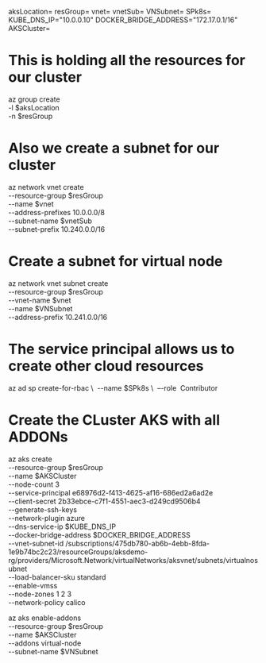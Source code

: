 aksLocation=<Azure region>
resGroup=<Resource groupe name>
vnet=<VNet Name>
vnetSub=<SbNet for AKS name>
VNSubnet=<SbNet for Virtual Nodes name>
SPk8s=<Service Principal name>
KUBE_DNS_IP="10.0.0.10"
DOCKER_BRIDGE_ADDRESS="172.17.0.1/16"
AKSCluster=<ASK Cluster name>

# This is holding all the resources for our cluster

az group create \
-l $aksLocation \
-n $resGroup

# Also we create a subnet for our cluster

az network vnet create \
--resource-group $resGroup \
--name $vnet \
--address-prefixes 10.0.0.0/8  \
--subnet-name $vnetSub \
--subnet-prefix 10.240.0.0/16

# Create a subnet for virtual node

az network vnet subnet create \
--resource-group $resGroup  \
--vnet-name $vnet \
--name $VNSubnet \
--address-prefix 10.241.0.0/16 

# The service principal allows us to create other cloud resources

az ad sp create-for-rbac \ 
--name $SPk8s \ 
–-role  Contributor 

# Create the CLuster AKS with all ADDONs
az aks create \
--resource-group $resGroup \
--name $AKSCluster \
--node-count 3 \
--service-principal e68976d2-f413-4625-af16-686ed2a6ad2e \
--client-secret 2b33ebce-c7f1-4551-aec3-d249cd9506b4 \
--generate-ssh-keys \
--network-plugin azure \
--dns-service-ip $KUBE_DNS_IP \
--docker-bridge-address $DOCKER_BRIDGE_ADDRESS \
--vnet-subnet-id /subscriptions/475db780-ab6b-4ebb-8fda-1e9b74bc2c23/resourceGroups/aksdemo-rg/providers/Microsoft.Network/virtualNetworks/aksvnet/subnets/virtualnosubnet \
--load-balancer-sku standard \
--enable-vmss \
--node-zones 1 2 3 \
--network-policy calico

az aks enable-addons \
--resource-group $resGroup \
--name $AKSCluster \
--addons virtual-node \
--subnet-name $VNSubnet
